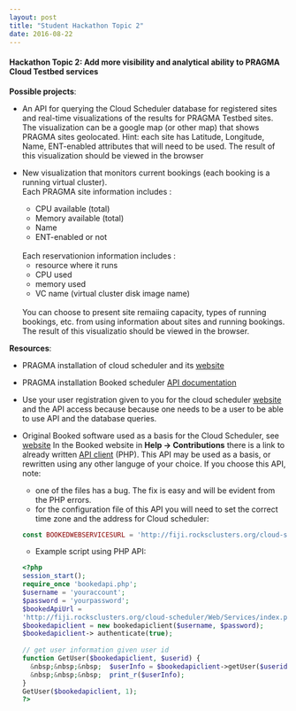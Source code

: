 ```yaml
---
layout: post
title: "Student Hackathon Topic 2"
date: 2016-08-22
---
```


<div class="border">
  <h4>Hackathon Topic 2: Add more visibility and analytical ability to PRAGMA
  Cloud Testbed services </h4>
</div>

**Possible projects**: 

* An API for querying the Cloud Scheduler database for registered sites and 
  real-time visualizations of the results for PRAGMA Testbed sites. The
  visualization can be a google map (or other map) that shows PRAGMA sites
  geolocated.  Hint: each site has Latitude, Longitude, Name, ENT-enabled attributes
  that will need to be used. The result of this visualization should be viewed
  in the browser

* New visualization that monitors current bookings (each booking is a running virtual cluster).
  <br>Each PRAGMA site information includes :

  * CPU available (total)
  * Memory available (total)
  * Name 
  * ENT-enabled or not

  <br>
  Each reservationion information includes :

  * resource where it runs
  * CPU used
  * memory used
  * VC name (virtual cluster disk image name)

  <br>
  You can choose to present site remaiing capacity, types of running bookings,
  etc. from using information about sites and running bookings. 
  The result of this visualizatio should be viewed in the browser.

**Resources**:

* PRAGMA installation of cloud scheduler and its [website][3] 
* PRAGMA installation Booked scheduler [API documentation][4]
* Use your user registration given to you for the cloud scheduler [website][3]
  and the API  access because because one needs to be a user
  to be able to use API and the database queries. 
* Original Booked software used as a basis for the Cloud Scheduler, see [website][1]
  In the Booked website in **Help -> Contributions** there is a link to already
  written [API client][2] (PHP). This API may be used as a basis, or rewritten 
  using any other languge of your choice. If you choose this API, note:

  * one of the files has a bug. The fix is easy and will be evident from the PHP errors. 
  * for the configuration file of this API you will need to set the correct time zone and the
    address for Cloud scheduler:<br>

  ```php
  const BOOKEDWEBSERVICESURL = 'http://fiji.rocksclusters.org/cloud-scheduler/Web/Services/index.php';
  ```

  * Example script using  PHP API:<br>

  ```php
  <?php
  session_start();
  require_once 'bookedapi.php';
  $username = 'youraccount';
  $password = 'yourpassword';
  $bookedApiUrl =
  'http://fiji.rocksclusters.org/cloud-scheduler/Web/Services/index.php';
  $bookedapiclient = new bookedapiclient($username, $password);
  $bookedapiclient-> authenticate(true);
    
  // get user information given user id 
  function GetUser($bookedapiclient, $userid) {
    &nbsp;&nbsp;&nbsp;  $userInfo = $bookedapiclient->getUser($userid);
    &nbsp;&nbsp;&nbsp;  print_r($userInfo);
  }
  GetUser($bookedapiclient, 1);
  ?>
  ``` 

[1]: http://www.bookedscheduler.com 
[2]: https://github.com/TrueSerenity/booked-php-api-client 
[3]: http://fiji.rocksclusters.org/cloud-scheduler   
[4]: http://fiji.rocksclusters.org/cloud-scheduler/Web/Services
